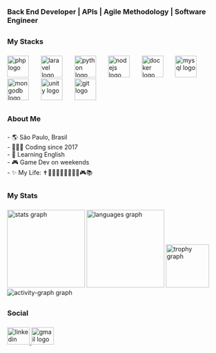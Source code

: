 <h3 align="left">Back End Developer | APIs | Agile Methodology | Software Engineer</h3>  
<h2 align="left"></h2>

<h3 align="left">My Stacks</h3>

###

<div align="left">
  <img src="https://cdn.jsdelivr.net/gh/devicons/devicon/icons/php/php-original.svg" height="50" alt="php logo"  />
  <img width="20" />
  <img src="https://cdn.jsdelivr.net/gh/devicons/devicon/icons/laravel/laravel-original-wordmark.svg" height="50" alt="laravel logo"  />
  <img width="20" />
  <img src="https://cdn.jsdelivr.net/gh/devicons/devicon/icons/python/python-original-wordmark.svg" height="50" alt="python logo"  />
  <img width="20" />
  <img src="https://cdn.jsdelivr.net/gh/devicons/devicon/icons/nodejs/nodejs-plain-wordmark.svg" height="50" alt="nodejs logo"  />
  <img width="20" />
  <img src="https://cdn.jsdelivr.net/gh/devicons/devicon/icons/docker/docker-plain-wordmark.svg" height="50" alt="docker logo"  />
  <img width="20" />
  <img src="https://cdn.jsdelivr.net/gh/devicons/devicon/icons/mysql/mysql-original-wordmark.svg" height="50" alt="mysql logo"  />
  <img width="20" />
  <img src="https://cdn.jsdelivr.net/gh/devicons/devicon/icons/mongodb/mongodb-plain-wordmark.svg" height="50" alt="mongodb logo"  />
  <img width="20" />
  <img src="https://cdn.jsdelivr.net/gh/devicons/devicon/icons/unity/unity-original-wordmark.svg" height="50" alt="unity logo"  />
  <img width="20" />
  <img src="https://cdn.jsdelivr.net/gh/devicons/devicon/icons/git/git-plain-wordmark.svg" height="50" alt="git logo"  />
</div>

<h2 align="left"></h2>

###

<h3 align="left">About Me</h3>

###

<p align="left">- 🌎 São Paulo, Brasil<br>- 👨🏻‍💻 Coding since 2017<br>- 🎯 Learning English<br>- 🎮 Game Dev on weekends<br>- ✨ My Life: ✝️👨‍👩‍👧‍👦🏋🏻🥊🎼🎮📚</p>

<h2 align="left"></h2>

###

<h3 align="left">My Stats</h3>

###

<div align="left">
  <img src="https://github-readme-stats.vercel.app/api?username=LucasOlmedo&hide_title=false&hide_rank=false&show_icons=true&include_all_commits=true&count_private=true&disable_animations=false&theme=github_dark&locale=en&hide_border=true&order=1" height="180" alt="stats graph"  />
  <img src="https://github-readme-stats.vercel.app/api/top-langs?username=LucasOlmedo&locale=en&hide_title=false&layout=compact&card_width=320&langs_count=6&theme=github_dark&hide_border=true&order=2" height="180" alt="languages graph"  />
  <img src="https://github-profile-trophy.vercel.app?username=LucasOlmedo&theme=darkhub&column=7&row=1&no-bg=false&no-frame=true&order=4" height="100" alt="trophy graph"  />
  <img src="https://github-readme-activity-graph.vercel.app/graph?username=LucasOlmedo&theme=github-dark&area=true&order=5&hide_border=true" height="" alt="activity-graph graph"  />
</div>

<h2 align="left"></h2>

###

<h3 align="left">Social</h3>

###

<div align="left">
  <a href="https://www.linkedin.com/in/lucasolmedo" target="_blank">
    <img src="https://raw.githubusercontent.com/maurodesouza/profile-readme-generator/master/src/assets/icons/social/linkedin/default.svg" width="52" height="40" alt="linkedin logo"  />
  </a>
  <a href="mailto:lcsolmedosilva@gmail.com" target="_blank">
    <img src="https://raw.githubusercontent.com/maurodesouza/profile-readme-generator/master/src/assets/icons/social/gmail/default.svg" width="52" height="40" alt="gmail logo"  />
  </a>
</div>

###
